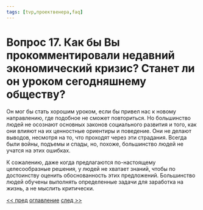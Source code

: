 ```yaml
---
tags: [tvp,проектвенера,faq]
---
```

# Вопрос 17. Как бы Вы прокомментировали недавний экономический кризис? Станет ли он уроком сегодняшнему обществу?

Он мог бы стать хорошим уроком, если бы привел нас к новому направлению, где подобное не сможет повториться. Но большинство людей не осознают основных законов социального развития и того, как они влияют на их ценностные ориентиры и поведение. Они не делают выводов, несмотря на то, что проходят через эти страдания. Всегда были войны, подъемы и спады, но, похоже, большинство людей не учатся на этих ошибках.

К сожалению, даже когда предлагаются по-настоящему целесообразные решения, у людей не хватает знаний, чтобы по достоинству оценить обоснованность этих предложений. Большинство людей обучены выполнять определенные задачи для заработка на жизнь, а не мыслить критически.

[<< пред](Вопрос%2016.%20Каким%20Вам%20представляется%20«переломный%20момент».md) [оглавление](FAQ%20%D0%BF%D0%BE%20%D0%BF%D1%80%D0%BE%D0%B5%D0%BA%D1%82%D1%83%20%C2%AB%D0%92%D0%B5%D0%BD%D0%B5%D1%80%D0%B0%C2%BB.md) [след >>](Вопрос%2018.%20Что%20Вы%20думаете%20о%20«Новом%20мировом%20порядке».md)
